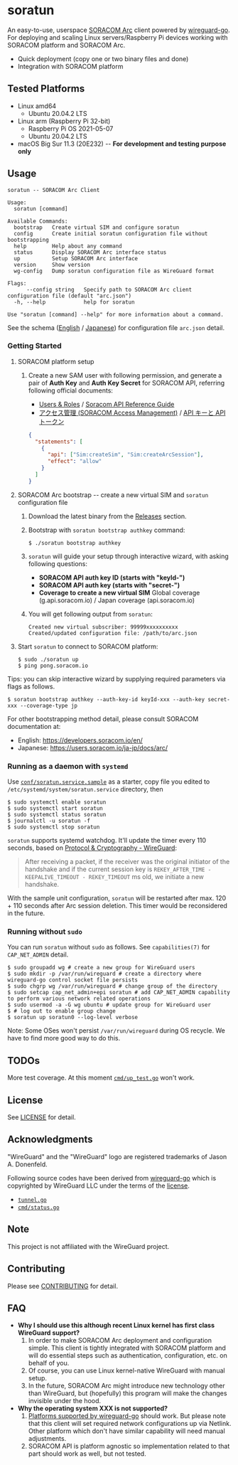 # soratun

An easy-to-use, userspace [SORACOM Arc](https://soracom.jp/services/arc/) client powered by [wireguard-go](https://git.zx2c4.com/wireguard-go/about/). For deploying and scaling Linux servers/Raspberry Pi devices working with SORACOM platform and SORACOM Arc.

- Quick deployment (copy one or two binary files and done)
- Integration with SORACOM platform

## Tested Platforms

- Linux amd64
  - Ubuntu 20.04.2 LTS
- Linux arm (Raspberry Pi 32-bit)
  - Raspberry Pi OS 2021-05-07
  - Ubuntu 20.04.2 LTS
- macOS Big Sur 11.3 (20E232) -- **For development and testing purpose only**

## Usage

```
soratun -- SORACOM Arc Client

Usage:
  soratun [command]

Available Commands:
  bootstrap   Create virtual SIM and configure soratun
  config      Create initial soratun configuration file without bootstrapping
  help        Help about any command
  status      Display SORACOM Arc interface status
  up          Setup SORACOM Arc interface
  version     Show version
  wg-config   Dump soratun configuration file as WireGuard format

Flags:
      --config string   Specify path to SORACOM Arc client configuration file (default "arc.json")
  -h, --help            help for soratun

Use "soratun [command] --help" for more information about a command.
```

See the schema ([English](./docs/config.en.md) / [Japanese](./docs/config.ja.md)) for configuration file `arc.json` detail.

### Getting Started

1. SORACOM platform setup

   1. Create a new SAM user with following permission, and generate a pair of **Auth Key** and **Auth Key Secret** for SORACOM API, referring following official documents:

      - [Users & Roles](https://developers.soracom.io/en/docs/security/users-and-roles/) / [Soracom API Reference Guide](https://developers.soracom.io/en/docs/tools/api-reference/#generating-an-api-key-and-token)
      - [アクセス管理 (SORACOM Access Management)](https://users.soracom.io/ja-jp/docs/sam/) / [API キーと API トークン](https://users.soracom.io/ja-jp/tools/api/key-and-token/)

      ```json
      {
        "statements": [
          {
            "api": ["Sim:createSim", "Sim:createArcSession"],
            "effect": "allow"
          }
        ]
      }
      ```

2. SORACOM Arc bootstrap -- create a new virtual SIM and `soratun` configuration file

   1. Download the latest binary from the [Releases](https://github.com/soracom/soratun/releases/) section.
   2. Bootstrap with `soratun bootstrap authkey` command:

      ```console
      $ ./soratun bootstrap authkey
      ```

   3. `soratun` will guide your setup through interactive wizard, with asking following questions:

      - **SORACOM API auth key ID (starts with "keyId-")**
      - **SORACOM API auth key (starts with "secret-")**
      - **Coverage to create a new virtual SIM** Global coverage (g.api.soracom.io) / Japan coverage (api.soracom.io)

   4. You will get following output from `soratun`:

      ```
      Created new virtual subscriber: 99999xxxxxxxxxx
      Created/updated configuration file: /path/to/arc.json
      ```

3. Start `soratun` to connect to SORACOM platform:

   ```console
   $ sudo ./soratun up
   $ ping pong.soracom.io
   ```

Tips: you can skip interactive wizard by supplying required parameters via flags as follows.

```console
$ soratun bootstrap authkey --auth-key-id keyId-xxx --auth-key secret-xxx --coverage-type jp
```

For other bootstrapping method detail, please consult SORACOM documentation at:

- English: https://developers.soracom.io/en/
- Japanese: https://users.soracom.io/ja-jp/docs/arc/

### Running as a daemon with `systemd`

Use [`conf/soratun.service.sample`](conf/soratun.service.sample) as a starter, copy file you edited to `/etc/systemd/system/soratun.service` directory, then

```console
$ sudo systemctl enable soratun
$ sudo systemctl start soratun
$ sudo systemctl status soratun
$ journalctl -u soratun -f
$ sudo systemctl stop soratun
```

`soratun` supports systemd watchdog. It'll update the timer every 110 seconds, based on [Protocol & Cryptography - WireGuard](https://www.wireguard.com/protocol/):

> After receiving a packet, if the receiver was the original initiator of the handshake and if the current session key is `REKEY_AFTER_TIME - KEEPALIVE_TIMEOUT - REKEY_TIMEOUT` ms old, we initiate a new handshake.

With the sample unit configuration, `soratun` will be restarted after max. 120 + 110 seconds after Arc session deletion. This timer would be reconsidered in the future.

### Running without `sudo`

You can run `soratun` without `sudo` as follows. See `capabilities(7)` for `CAP_NET_ADMIN` detail.

```console
$ sudo groupadd wg # create a new group for WireGuard users
$ sudo mkdir -p /var/run/wireguard # create a directory where wireguard-go control socket file persists
$ sudo chgrp wg /var/run/wireguard # change group of the directory
$ sudo setcap cap_net_admin+epi soratun # add CAP_NET_ADMIN capability to perform various network related operations
$ sudo usermod -a -G wg ubuntu # update group for WireGuard user
$ # log out to enable group change
$ soratun up soratun0 --log-level verbose
```

Note: Some OSes won't persist `/var/run/wireguard` during OS recycle. We have to find more good way to do this.

## TODOs

More test coverage. At this moment [`cmd/up_test.go`](cmd/up_test.go) won't work.

## License

See [LICENSE](LICENSE) for detail.

## Acknowledgments

"WireGuard" and the "WireGuard" logo are registered trademarks of Jason A. Donenfeld.

Following source codes have been derived from [wireguard-go](https://git.zx2c4.com/wireguard-go/) which is copyrighted by WireGuard LLC under the terms of the [license](https://git.zx2c4.com/wireguard-go/tree/LICENSE).

- [`tunnel.go`](tunnel.go)
- [`cmd/status.go`](cmd/status.go)

## Note

This project is not affiliated with the WireGuard project.

## Contributing

Please see [CONTRIBUTING](docs/CONTRIBUTING.md) for detail.

## FAQ

- **Why I should use this although recent Linux kernel has first class WireGuard support?**
  1. In order to make SORACOM Arc deployment and configuration simple. This client is tightly integrated with SORACOM platform and will do essential steps such as authentication, configuration, etc. on behalf of you.
  2. Of course, you can use Linux kernel-native WireGuard with manual setup.
  3. In the future, SORACOM Arc might introduce new technology other than WireGuard, but (hopefully) this program will make the changes invisible under the hood.
- **Why the operating system XXX is not supported?**
  1. [Platforms supported by wireguard-go](https://git.zx2c4.com/wireguard-go/about/) should work. But please note that this client will set required network configurations up via Netlink. Other platform which don't have similar capability will need manual adjustments.
  2. SORACOM API is platform agnostic so implementation related to that part should work as well, but not tested.

